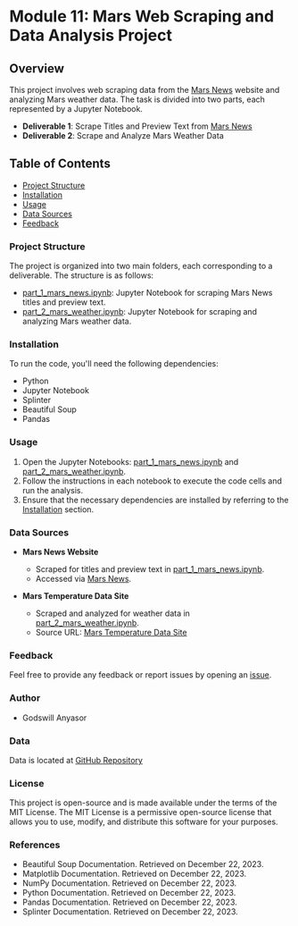 # Module 11: Mars Web Scraping and Data Analysis Project

## Overview
This project involves web scraping data from the [Mars News](https://mars.nasa.gov/news/) website and analyzing Mars weather data. The task is divided into two parts, each represented by a Jupyter Notebook.

- **Deliverable 1**: Scrape Titles and Preview Text from [Mars News](https://mars.nasa.gov/news/)
- **Deliverable 2**: Scrape and Analyze Mars Weather Data

## Table of Contents
- [Project Structure](#project-structure)
- [Installation](#installation)
- [Usage](#usage)
- [Data Sources](#data-sources)
- [Feedback](#feedback)

### Project Structure
The project is organized into two main folders, each corresponding to a deliverable. The structure is as follows:

- [part_1_mars_news.ipynb](./part_1_mars_news.ipynb): Jupyter Notebook for scraping Mars News titles and preview text.
- [part_2_mars_weather.ipynb](./part_2_mars_weather.ipynb): Jupyter Notebook for scraping and analyzing Mars weather data.

### Installation
To run the code, you'll need the following dependencies:
- Python
- Jupyter Notebook
- Splinter
- Beautiful Soup
- Pandas

### Usage
1. Open the Jupyter Notebooks: [part_1_mars_news.ipynb](./part_1_mars_news.ipynb) and [part_2_mars_weather.ipynb](./part_2_mars_weather.ipynb).
2. Follow the instructions in each notebook to execute the code cells and run the analysis.
3. Ensure that the necessary dependencies are installed by referring to the [Installation](#installation) section.

### Data Sources
- **Mars News Website**
  - Scraped for titles and preview text in [part_1_mars_news.ipynb](./part_1_mars_news.ipynb).
  - Accessed via [Mars News](https://mars.nasa.gov/news/).

- **Mars Temperature Data Site**
  - Scraped and analyzed for weather data in [part_2_mars_weather.ipynb](./part_2_mars_weather.ipynb).
  - Source URL: [Mars Temperature Data Site](source_url)

### Feedback
Feel free to provide any feedback or report issues by opening an [issue](https://github.com/AnyasorG/web_scraping_project/issues).

### Author
- Godswill Anyasor

### Data
Data is located at [GitHub Repository](https://github.com/AnyasorG/web_scraping_project.git)

### License
This project is open-source and is made available under the terms of the MIT License. The MIT License is a permissive open-source license that allows you to use, modify, and distribute this software for your purposes.

### References
- Beautiful Soup Documentation. Retrieved on December 22, 2023.
- Matplotlib Documentation. Retrieved on December 22, 2023.
- NumPy Documentation. Retrieved on December 22, 2023.
- Python Documentation. Retrieved on December 22, 2023.
- Pandas Documentation. Retrieved on December 22, 2023.
- Splinter Documentation. Retrieved on December 22, 2023.
